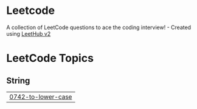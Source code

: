 # Leetcode
A collection of LeetCode questions to ace the coding interview! - Created using [LeetHub v2](https://github.com/arunbhardwaj/LeetHub-2.0)

<!---LeetCode Topics Start-->
# LeetCode Topics
## String
|  |
| ------- |
| [0742-to-lower-case](https://github.com/Pain-apk/Leetcode/tree/master/0742-to-lower-case) |
<!---LeetCode Topics End-->